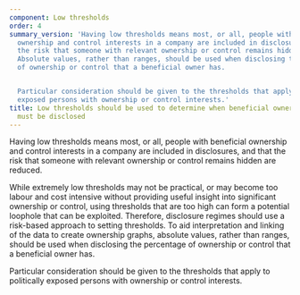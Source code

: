 ```yaml
---
component: Low thresholds
order: 4
summary_version: 'Having low thresholds means most, or all, people with beneficial
  ownership and control interests in a company are included in disclosures, and that
  the risk that someone with relevant ownership or control remains hidden are reduced.
  Absolute values, rather than ranges, should be used when disclosing the percentage
  of ownership or control that a beneficial owner has.


  Particular consideration should be given to the thresholds that apply to politically
  exposed persons with ownership or control interests.'
title: Low thresholds should be used to determine when beneficial ownership and control
  must be disclosed
---
```


Having low thresholds means most, or all, people with beneficial ownership and control interests in a company are included in disclosures, and that the risk that someone with relevant ownership or control remains hidden are reduced.

While extremely low thresholds may not be practical, or may become too labour and cost intensive without providing useful insight into significant ownership or control, using thresholds that are too high can form a potential loophole that can be exploited. Therefore, disclosure regimes should use a risk-based approach to setting thresholds. To aid interpretation and linking of the data to create ownership graphs, absolute values, rather than ranges, should be used when disclosing the percentage of ownership or control that a beneficial owner has. 

Particular consideration should be given to the thresholds that apply to politically exposed persons with ownership or control interests.